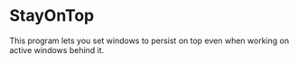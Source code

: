 # StayOnTop
This program lets you set windows to persist on top even when working on active windows behind it. 
